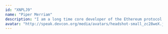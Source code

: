 ```yaml
---
id: "XNPLJ9"
name: "Piper Merriam"
description: "I am a long time core developer of the Ethereum protocol that loves to make things and tell stories."
avatar: "http://speak.devcon.org/media/avatars/headshot-small_zc28weX.jpg"
---
```

